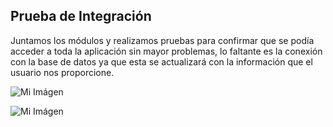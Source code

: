 ## Prueba de Integración

Juntamos los módulos y realizamos pruebas para confirmar que se podía acceder a toda la aplicación sin mayor problemas, lo faltante es la conexión con la base de datos ya que esta se actualizará con la información que el usuario nos proporcione.

![Mi Imágen](/archivos/proyecto/vitsa.jpeg) 

![Mi Imágen](/archivos/proyecto/vista2.jpeg) 